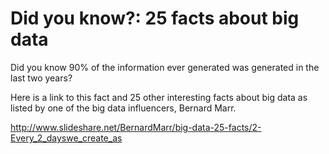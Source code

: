 # Did you know?: 25 facts about big data
 
Did you know 90% of the information ever generated was generated in the last two years? 

Here is a link to this fact and 25 other interesting facts about big data as listed by one of the big data influencers, Bernard Marr. 

http://www.slideshare.net/BernardMarr/big-data-25-facts/2-Every_2_dayswe_create_as